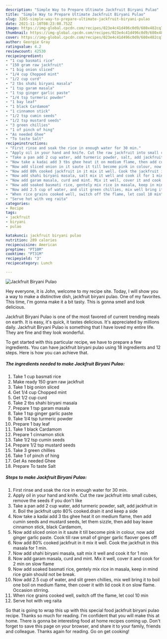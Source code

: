 ```yaml
---
description: "Simple Way to Prepare Ultimate Jackfruit Biryani Pulao"
title: "Simple Way to Prepare Ultimate Jackfruit Biryani Pulao"
slug: 3265-simple-way-to-prepare-ultimate-jackfruit-biryani-pulao
date: 2021-11-10T08:23:08.752Z
image: https://img-global.cpcdn.com/recipes/023e4c41d496c0d9/680x482cq70/jackfruit-biryani-pulao-recipe-main-photo.jpg
thumbnail: https://img-global.cpcdn.com/recipes/023e4c41d496c0d9/680x482cq70/jackfruit-biryani-pulao-recipe-main-photo.jpg
cover: https://img-global.cpcdn.com/recipes/023e4c41d496c0d9/680x482cq70/jackfruit-biryani-pulao-recipe-main-photo.jpg
author: Georgie Gray
ratingvalue: 4.2
reviewcount: 42530
recipeingredient:
- "1 cup basmati rice"
- "150 gram raw jackfruit"
- "1 big onion sliced"
- "1/4 cup Chopped mint"
- "1/2 cup curd"
- "2 tbs shahi biryani masala"
- "1 tsp garam masala"
- "1 tsp ginger garlic paste"
- "1/4 tsp turmeric powder"
- "1 bay leaf"
- "1 black Cardamom"
- "1 cinnamon stick"
- "1/2 tsp cumin seeds"
- "1/2 tsp mustard seeds"
- "3 green chillies"
- "1 of pinch of hing"
- "As needed Ghee"
- "To taste Salt"
recipeinstructions:
- "First rinse and soak the rice in enough water for 30 min."
- "Apply oil in your hand and knife. Cut the raw jackfruit into small cubes, remove the seeds if you don&#39;t like"
- "Take a pan add 2 cup water, add turmeric powder, salt, add jackfruit in it. Boil the jackfruit upto 80% cooked.drain it and keep a side"
- "Now take a kadai add 3 tbs ghee heat it on medium flame, then add cumin seeds and mustard seeds, let them sizzle, then add bay leave cinnamon stick, black Cardamom,"
- "Now add sliced onion in it saute it till become pink in colour, now add ginger garlic paste. Cook till raw small of ginger garlic flaover goes off"
- "Now add 80% cooked jackfruit in it mix it well. Cook the jackfruit in this masala for 1 min."
- "Now add shahi biryani masala, salt mix it well and cook it for 1 min"
- "Now add garam masala, curd and mint. Mix it well, cover it and cook for 2 min on slow flame"
- "Now add soaked basmati rice, gentely mix rice in masala, keep in mind rice grain should not be break."
- "Now add 2.5 cup of water, and slit green chillies, mix well bring it to boil one boil on medium flame, then cover it with lid cook it on slow flame. Occasion stirring."
- "When rice grains cooked well, switch off the flame, let cool 10 min"
- "Serve hot with veg raita"
categories:
- Recipe
tags:
- jackfruit
- biryani
- pulao

katakunci: jackfruit biryani pulao 
nutrition: 289 calories
recipecuisine: American
preptime: "PT10M"
cooktime: "PT31M"
recipeyield: "3"
recipecategory: Lunch

---
```



![Jackfruit Biryani Pulao](https://img-global.cpcdn.com/recipes/023e4c41d496c0d9/680x482cq70/jackfruit-biryani-pulao-recipe-main-photo.jpg)

Hey everyone, it is John, welcome to my recipe site. Today, I will show you a way to make a distinctive dish, jackfruit biryani pulao. One of my favorites. This time, I'm gonna make it a bit tasty. This is gonna smell and look delicious.



Jackfruit Biryani Pulao is one of the most favored of current trending meals on earth. It is easy, it's quick, it tastes delicious. It's appreciated by millions daily. Jackfruit Biryani Pulao is something that I have loved my entire life. They are fine and they look wonderful.


To get started with this particular recipe, we have to prepare a few ingredients. You can have jackfruit biryani pulao using 18 ingredients and 12 steps. Here is how you can achieve that.

<!--inarticleads1-->

##### The ingredients needed to make Jackfruit Biryani Pulao:

1. Take 1 cup basmati rice
1. Make ready 150 gram raw jackfruit
1. Take 1 big onion sliced
1. Get 1/4 cup Chopped mint
1. Get 1/2 cup curd
1. Take 2 tbs shahi biryani masala
1. Prepare 1 tsp garam masala
1. Take 1 tsp ginger garlic paste
1. Take 1/4 tsp turmeric powder
1. Prepare 1 bay leaf
1. Take 1 black Cardamom
1. Prepare 1 cinnamon stick
1. Take 1/2 tsp cumin seeds
1. Prepare 1/2 tsp mustard seeds
1. Take 3 green chillies
1. Take 1 of pinch of hing
1. Get As needed Ghee
1. Prepare To taste Salt




<!--inarticleads2-->

##### Steps to make Jackfruit Biryani Pulao:

1. First rinse and soak the rice in enough water for 30 min.
1. Apply oil in your hand and knife. Cut the raw jackfruit into small cubes, remove the seeds if you don&#39;t like
1. Take a pan add 2 cup water, add turmeric powder, salt, add jackfruit in it. Boil the jackfruit upto 80% cooked.drain it and keep a side
1. Now take a kadai add 3 tbs ghee heat it on medium flame, then add cumin seeds and mustard seeds, let them sizzle, then add bay leave cinnamon stick, black Cardamom,
1. Now add sliced onion in it saute it till become pink in colour, now add ginger garlic paste. Cook till raw small of ginger garlic flaover goes off
1. Now add 80% cooked jackfruit in it mix it well. Cook the jackfruit in this masala for 1 min.
1. Now add shahi biryani masala, salt mix it well and cook it for 1 min
1. Now add garam masala, curd and mint. Mix it well, cover it and cook for 2 min on slow flame
1. Now add soaked basmati rice, gentely mix rice in masala, keep in mind rice grain should not be break.
1. Now add 2.5 cup of water, and slit green chillies, mix well bring it to boil one boil on medium flame, then cover it with lid cook it on slow flame. Occasion stirring.
1. When rice grains cooked well, switch off the flame, let cool 10 min
1. Serve hot with veg raita




So that is going to wrap this up with this special food jackfruit biryani pulao recipe. Thanks so much for reading. I'm confident that you will make this at home. There is gonna be interesting food at home recipes coming up. Don't forget to save this page on your browser, and share it to your family, friends and colleague. Thanks again for reading. Go on get cooking!
